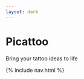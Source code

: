 ```yaml
---
layout: dark
---
```


<h1>Picattoo</h1>
<p class='subtitle'>Bring your tattoo ideas to life</p>

{% include nav.html %}
